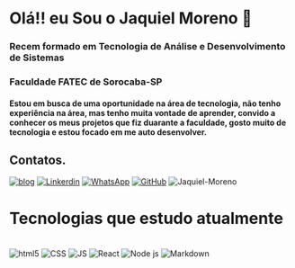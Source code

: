 # Olá!! eu Sou o Jaquiel Moreno 👋


### Recem formado em Tecnologia de Análise e Desenvolvimento de Sistemas
### Faculdade  FATEC de Sorocaba-SP

#### Estou em busca de uma oportunidade na área de tecnologia, não tenho experiência na área, mas tenho muita vontade de aprender, convido a conhecer os meus projetos que fiz duarante a faculdade, gosto muito de tecnologia e estou focado em me auto desenvolver.

## Contatos.

[![blog](https://img.shields.io/badge/Blogger-FF5722?style=for-the-badge&logo=blogger&logoColor=white)](https://jaquielmoreno.netlify.app/) 
[![Linkerdin](https://img.shields.io/badge/-LinkedIn-%230077B5?style=for-the-badge&logo=linkedin&logoColor=white)](https://www.linkedin.com/in/jaquiel-moreno/)
[![WhatsApp](https://img.shields.io/badge/WhatsApp-25D366?style=for-the-badge&logo=whatsapp&logoColor=white/)](https://wa.me/15991871914/)
[![GitHub](https://img.shields.io/badge/GitHub-100000?style=for-the-badge&logo=github&logoColor=white/)](https://github.com/Jaquiel-Moreno/)
![Jaquiel-Moreno](https://github-readme-stats.vercel.app/api?username=Jaquiel-Moreno&show_icons=true&theme=dracula)




# Tecnologias que estudo atualmente
<div style = "display: inline_block"><br/>
 <img align ="center"  alt ="html5" src = "https://img.shields.io/badge/HTML5-E34F26?style=for-the-badge&logo=html5&logoColor=white" />
<img align ="center"  alt ="CSS" src = "https://img.shields.io/badge/CSS3-1572B6?style=for-the-badge&logo=css3&logoColor=white" />
<img align ="center"  alt ="JS" src = "https://img.shields.io/badge/JavaScript-F7DF1E?style=for-the-badge&logo=javascript&logoColor=black" />
<img align = "center" alt ="React" src = "https://img.shields.io/badge/React-20232A?style=for-the-badge&logo=react&logoColor=61DAFB"/>
<img align = "center" alt ="Node js" src = "https://img.shields.io/badge/Node.js-43853D?style=for-the-badge&logo=node.js&logoColor=white"/>
<img align = "center" alt ="Markdown" src = "https://img.shields.io/badge/Markdown-000000?style=for-the-badge&logo=markdown&logoColor=white"/>
</div>
